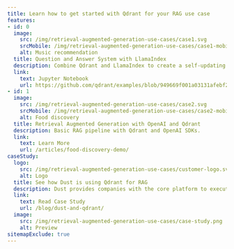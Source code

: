 ```yaml
---
title: Learn how to get started with Qdrant for your RAG use case
features:
- id: 0
  image:
    src: /img/retrieval-augmented-generation-use-cases/case1.svg
    srcMobile: /img/retrieval-augmented-generation-use-cases/case1-mobile.svg
    alt: Music recommendation
  title: Question and Answer System with LlamaIndex
  description: Combine Qdrant and LlamaIndex to create a self-updating Q&A system.
  link:
    text: Jupyter Notebook
    url: https://github.com/qdrant/examples/blob/949669f001a03131afebf2ecd1e0ce63cab01c81/llama_index_recency/Qdrant%20and%20LlamaIndex%20%E2%80%94%20A%20new%20way%20to%20keep%20your%20Q%26A%20systems%20up-to-date.ipynb
- id: 1
  image:
    src: /img/retrieval-augmented-generation-use-cases/case2.svg
    srcMobile: /img/retrieval-augmented-generation-use-cases/case2-mobile.svg
    alt: Food discovery
  title: Retrieval Augmented Generation with OpenAI and Qdrant
  description: Basic RAG pipeline with Qdrant and OpenAI SDKs.
  link:
    text: Learn More
    url: /articles/food-discovery-demo/
caseStudy:
  logo:
    src: /img/retrieval-augmented-generation-use-cases/customer-logo.svg
    alt: Logo
  title: See how Dust is using Qdrant for RAG
  description: Dust provides companies with the core platform to execute on their GenAI bet for their teams by deploying LLMs across the organization and providing context aware AI assistants through RAG.
  link:
    text: Read Case Study
    url: /blog/dust-and-qdrant/
  image:
    src: /img/retrieval-augmented-generation-use-cases/case-study.png
    alt: Preview
sitemapExclude: true
---
```


